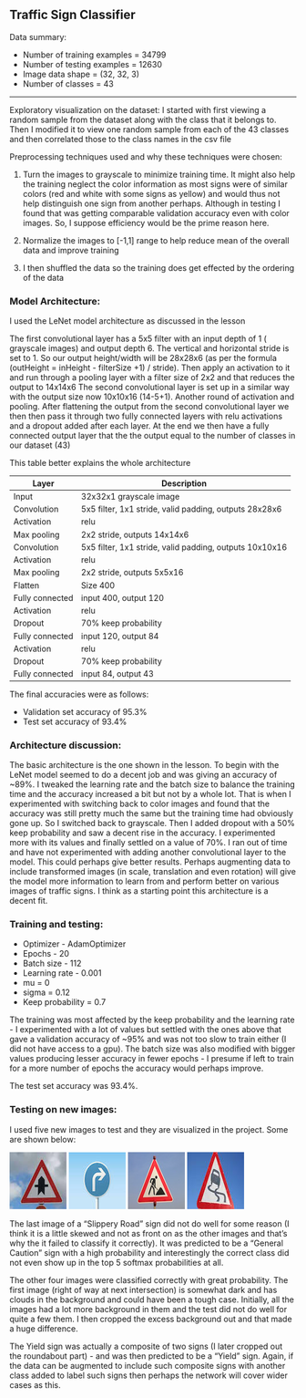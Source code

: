 ## Traffic Sign Classifier

Data summary:
* Number of training examples = 34799
* Number of testing examples = 12630
* Image data shape = (32, 32, 3)
* Number of classes = 43

[//]: # (Image References)

[image1]: ./new-images/jpg/1.jpg
[image2]: ./new-images/jpg/2.jpg
[image3]: ./new-images/jpg/3.jpg
[image5]: ./new-images/jpg/5.jpg

---

Exploratory visualization on the dataset:
I started with first viewing a random sample from the dataset along with the class that it
belongs to. Then I modified it to view one random sample from each of the 43 classes and then
correlated those to the class names in the csv file

Preprocessing techniques used and why these techniques were chosen:
1. Turn the images to grayscale to minimize training time. It might also help the
training neglect the color information as most signs were of similar colors (red
and white with some signs as yellow) and would thus not help distinguish one
sign from another perhaps. Although in testing I found that was getting
comparable validation accuracy even with color images. So, I suppose efficiency
would be the prime reason here.

2. Normalize the images to [-1,1] range to help reduce mean of the overall data and
improve training

3. I then shuffled the data so the training does get effected by the ordering of the
data

### Model Architecture:
I used the LeNet model architecture as discussed in the lesson

The first convolutional layer has a 5x5 filter with an input depth of 1 ( grayscale images)
and output depth 6. The vertical and horizontal stride is set to 1. So our output
height/width will be 28x28x6 (as per the formula (outHeight = inHeight - filterSize +1) /
stride). Then apply an activation to it and run through a pooling layer with a filter size of
2x2 and that reduces the output to 14x14x6
The second convolutional layer is set up in a similar way with the output size now
10x10x16 (14-5+1). Another round of activation and pooling. After flattening the output
from the second convolutional layer we then then pass it through two fully connected
layers with relu activations and a dropout added after each layer.
At the end we then have a fully connected output layer that the the output equal to the
number of classes in our dataset (43)

This table better explains the whole architecture

| Layer  | Description |
| ------------- | ------------- |
| Input  | 32x32x1 grayscale image  |
| Convolution  | 5x5 filter, 1x1 stride, valid padding, outputs 28x28x6  |
| Activation  | relu  |
| Max pooling   | 2x2 stride, outputs 14x14x6  |
| Convolution  |  5x5 filter, 1x1 stride, valid padding, outputs 10x10x16 |
| Activation  |  relu |
| Max pooling  |  2x2 stride, outputs 5x5x16 |
| Flatten  | Size 400  |
| Fully connected  | input 400, output 120  |
| Activation  | relu   |
|  Dropout |  70% keep probability  |
| Fully connected  | input 120, output 84  |
| Activation  | relu  |
| Dropout  | 70% keep probability  |
| Fully connected  |  input 84, output 43  |

The final accuracies were as follows:
* Validation set accuracy of 95.3%
* Test set accuracy of 93.4%

### Architecture discussion:
The basic architecture is the one shown in the lesson.
To begin with the LeNet model seemed to do a decent job and was giving an accuracy
of ~89%. I tweaked the learning rate and the batch size to balance the training time and
the accuracy increased a bit but not by a whole lot. That is when I experimented with
switching back to color images and found that the accuracy was still pretty much the
same but the training time had obviously gone up. So I switched back to grayscale.
Then I added dropout with a 50% keep probability and saw a decent rise in the
accuracy. I experimented more with its values and finally settled on a value of 70%. I
ran out of time and have not experimented with adding another convolutional layer to
the model. This could perhaps give better results. Perhaps augmenting data to include
transformed images (in scale, translation and even rotation) will give the model more
information to learn from and perform better on various images of traffic signs. I think as
a starting point this architecture is a decent fit.


### Training and testing:
* Optimizer - AdamOptimizer
* Epochs - 20
* Batch size - 112
* Learning rate - 0.001
* mu = 0
* sigma = 0.12
* Keep probability = 0.7

The training was most affected by the keep probability and the learning rate - I
experimented with a lot of values but settled with the ones above that gave a validation
accuracy of ~95% and was not too slow to train either (I did not have access to a gpu).
The batch size was also modified with bigger values producing lesser accuracy in fewer
epochs - I presume if left to train for a more number of epochs the accuracy would
perhaps improve.

The test set accuracy was 93.4%.

### Testing on new images:
I used five new images to test and they are visualized in the project. Some are shown
below:

![alt text][image1]
![alt text][image2]
![alt text][image3]
![alt text][image5]

The last image of a “Slippery Road” sign did not do well for some reason (I think it is a
little skewed and not as front on as the other images and that’s why the it failed to
classify it correctly). It was predicted to be a “General Caution” sign with a high
probability and interestingly the correct class did not even show up in the top 5 softmax
probabilities at all.

The other four images were classified correctly with great probability. The first image
(right of way at next intersection) is somewhat dark and has clouds in the background
and could have been a tough case. Initially, all the images had a lot more background in
them and the test did not do well for quite a few them. I then cropped the excess
background out and that made a huge difference.

The Yield sign was actually a composite of two signs (I later cropped out the roundabout
part) - and was then predicted to be a “Yield” sign. Again, if the data can be augmented to include
such composite signs with another class added to label such signs then perhaps the
network will cover wider cases as this.
